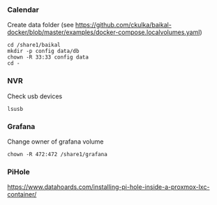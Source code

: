 ### Calendar
  
Create data folder (see https://github.com/ckulka/baikal-docker/blob/master/examples/docker-compose.localvolumes.yaml)
```
cd /share1/baikal
mkdir -p config data/db
chown -R 33:33 config data
cd -
```

### NVR

Check usb devices
```
lsusb
```

### Grafana

Change owner of grafana volume
```
chown -R 472:472 /share1/grafana 
```

### PiHole

https://www.datahoards.com/installing-pi-hole-inside-a-proxmox-lxc-container/
